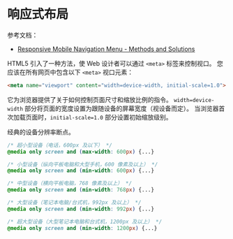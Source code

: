 
# 响应式布局
参考文档：

- [Responsive Mobile Navigation Menu - Methods and Solutions](https://www.queness.com/post/13093/responsive-mobile-navigation-menumethods-and-solutions)

HTML5 引入了一种方法，使 Web 设计者可以通过 `<meta>` 标签来控制视口。
您应该在所有网页中包含以下 `<meta>` 视口元素：
```html
<meta name="viewport" content="width=device-width, initial-scale=1.0">
```
它为浏览器提供了关于如何控制页面尺寸和缩放比例的指令。
`width=device-width` 部分将页面的宽度设置为跟随设备的屏幕宽度（视设备而定）。
当浏览器首次加载页面时，`initial-scale=1.0` 部分设置初始缩放级别。


经典的设备分辨率断点。
```css
/* 超小型设备（电话，600px 及以下） */
@media only screen and (max-width: 600px) {...} 

/* 小型设备（纵向平板电脑和大型手机，600 像素及以上） */
@media only screen and (min-width: 600px) {...} 

/* 中型设备（横向平板电脑，768 像素及以上） */
@media only screen and (min-width: 768px) {...} 

/* 大型设备（笔记本电脑/台式机，992px 及以上） */
@media only screen and (min-width: 992px) {...} 

/* 超大型设备（大型笔记本电脑和台式机，1200px 及以上） */
@media only screen and (min-width: 1200px) {...}
```
